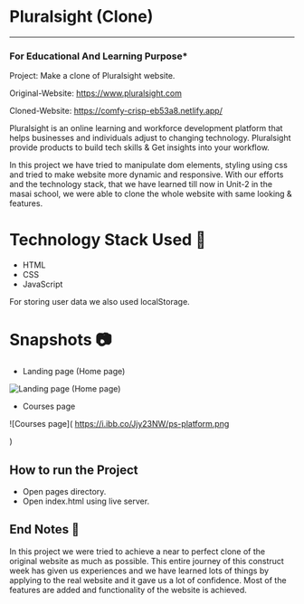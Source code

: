 

# Pluralsight (Clone)
-----
### For Educational And Learning Purpose*
Project: Make a clone of Pluralsight website.

Original-Website: https://www.pluralsight.com

Cloned-Website: https://comfy-crisp-eb53a8.netlify.app/

Pluralsight is an online learning and workforce development platform that helps businesses and individuals adjust to changing technology. Pluralsight provide products to build tech skills & Get insights into your workflow.

In this project we have tried to manipulate dom elements, styling using css and tried to make website more dynamic and responsive. With our efforts and the technology stack, that we have learned till now in Unit-2 in the masai school, we were able to clone the whole website with same looking & features.

# Technology Stack Used 🌟
* HTML
* CSS
* JavaScript

For storing user data we also used localStorage.

# Snapshots 📷
* Landing page (Home page)

![Landing page (Home page)](https://i.ibb.co/k8CQXHg/ps-index.png)

* Courses page

![Courses page](
https://i.ibb.co/Jjy23NW/ps-platform.png


<!-- * Plans and Pricing page

![Plans and Pricing page]()

* Events page

![Events page]()

* Signin page

![Sign-in page]()

* Sign-up page

![Sign-up page]()

* Checkout page

![Checkout page]()

* Try For Free Page -->)

## How to run the Project
* Open pages directory.
* Open index.html using live server.

## End Notes 📑
In this project we were tried to achieve a near to perfect clone of the original website as much as possible. This entire journey of this construct week has given us experiences and we have learned lots of things by applying to the real website and it gave us a lot of confidence. Most of the features are added and functionality of the website is achieved.


